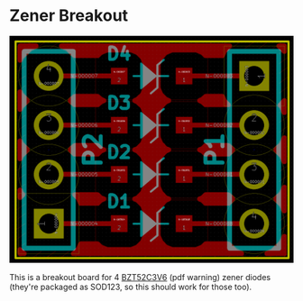 # Zener Breakout

![Board](zener_breaker.png)

This is a breakout board for 4 [BZT52C3V6](http://www.diodes.com/_files/datasheets/ds18004.pdf) (pdf warning) zener diodes (they're packaged
as SOD123, so this should work for those too).
